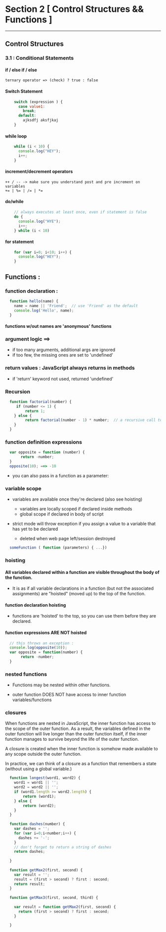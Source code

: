 # Section 2 [ Control Structures && Functions ]
---

##   Control Structures 

###    3.1 : Conditional Statements

#### if / else if / else
    ternary operator => (check) ? true : false

#### Switch Statement
```javascript
    switch (expression ) {
      case value1:
        break;
      default:
        ajksdfj aksfjkaj  
    }
```

#### while loop
```javascript
    while (i < 10) {
      console.log("HEY");
      i++;
    }
```

#### increment/decrement operators
    ++ / -- -> make sure you understand post and pre increment on variables
    += | %= | /= | *=

#### do/while
```javascript
    // always executes at least once, even if statement is false
    do {
      console.log("HYE");
      i++;
    } while (i < 10)   
```  

#### for statement
```javascript
    for (var i=0; i<10; i++) {
      console.log("HEY");
    }
```    
  
##  Functions :  

### function declaration :
```javascript
  function hello(name) {
    name = name || 'Friend';  // use 'Friend' as the default
    console.log('Hello', name);
  }
```

#### functions w/out names are 'anonymous' functions

### argument logic ==> 

- if too many arguments, additional args are ignored
- if too few, the missing ones are set to 'undefined'
    
### return values : JavaScript always returns in methods
  
- if 'return' keyword not used, returned 'undefined'
  
### Recursion
```javascript
  function factorial(number) {
     if (number <= 1) {
         return 1;     
    } else {
         return factorial(number - 1) * number;  // a recursive call to factorial inside factorial
    }
  }
```
  
### function definition expressions 
```javascript
  var opposite = function (number) {
       return -number; 
  }
  opposite(10); ==> -10
```

- you can also pass in a function as a parameter:
  
### variable scope

- variables are available once they're declared (also see hoisting)
  - variables are locally scoped if declared inside methods
  - global scope if declared in body of script
    
- strict mode will throw exception if you assign a value to a variable that has yet to be declared
  - deleted when web page left/session destroyed
  
```javascript    
  someFunction ( function (parameters) { ...}) 
```
  
### hoisting

#### All variables declared within a function are visible throughout the body of the function. 

- It is as if all variable declarations in a function (but not the associated assignments) are "hoisted" (moved up) to the top of the function.
  
#### function declaration hoisting 

- functions are 'hoisted' to the top, so you can use them before they are declared.
  
#### function expressions ARE NOT hoisted
```javascript
  // this throws an exception :
  console.log(opposite(10));
  var opposite = function(number) {
       return -number;
  }
```  

### nested functions

- Functions may be nested within other functions.  
  
- outer function DOES NOT have access to inner function variables/functions
  
### closures

When functions are nested in JavaScript, the inner function has access to the scope of the outer function.  As a result, the variables defined in the outer function will live longer than the outer function itself, if the inner  function manages to survive beyond the life of the outer function.

A closure is created when the inner function is somehow made available to any scope outside the outer function.  

In practice, we can think of a closure as a function that remembers a state (without using a global variable.)
  
```javascript  
  function longest(word1, word2) {
    word1 = word1 || '';
    word2 = word2 || '';
    if (word1.length >= word2.length) {
        return (word1);
    } else {
        return (word2);
    }
  }
  
  function dashes(number) {
    var dashes = '';
    for (var i=0;i<number;i++) {
      dashes += '-';
    }
    // don't forget to return a string of dashes
    return dashes;
    
  }
  
  function getMax2(first, second) {
    var result = '';
    result = (first > second) ? first : second;
    return result;  
  }
  
  function getMax3(first, second, third) {
  
    var result = function getMax2(first, second) {
      return (first > second) ? first : second;
    }

  }
```


 